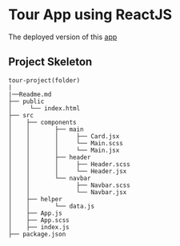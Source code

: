 # Tour App using ReactJS

The deployed version of this [app](https://tourismus-projekt.netlify.app/)

## Project Skeleton

```
tour-project(folder)
|
|──Readme.md        
├── public
│     └── index.html
├── src
│    ├── components
│    │       ├── main
│    │       │     ├── Card.jsx
│    │       │     └── Main.scss
│    │       │     └── Main.jsx
│    │       ├── header
│    │       │     ├── Header.scss
│    │       │     └── Header.jsx
│    │       └── navbar
│    │             ├── Navbar.scss
│    │             └── Navbar.jsx
│    ├── helper
│    │       └── data.js
│    ├── App.js
│    ├── App.scss
│    ├── index.js
├── package.json
```
